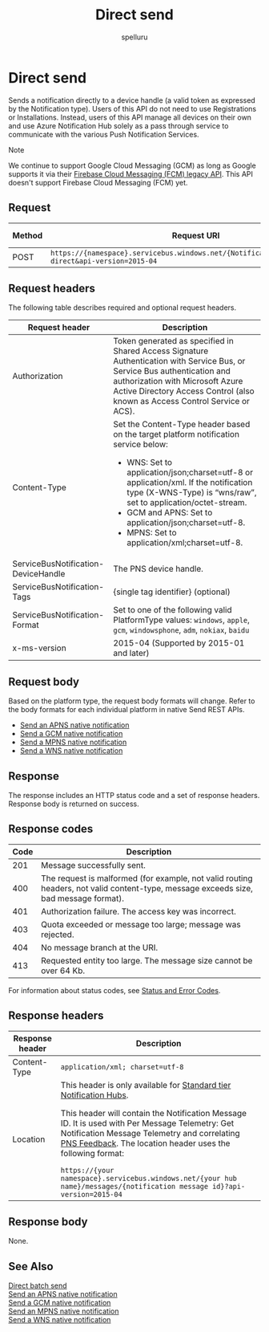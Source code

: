 ﻿---
title: "Direct send"
ms.custom: ""
ms.date: "2019-04-05"
ms.prod: "azure"
ms.reviewer: ""
ms.service: "notification-hubs"
ms.suite: ""
ms.tgt_pltfrm: ""
ms.topic: "reference"
author: "spelluru"
ms.author: "spelluru"
manager: "timlt"

---

# Direct send
Sends a notification directly to a device handle (a valid token as expressed by the Notification type). Users of this API do not need to use Registrations or Installations. Instead, users of this API manage all devices on their own and use Azure Notification Hub solely as a pass through service to communicate with the various Push Notification Services.

>[!NOTE]
> We continue to support Google Cloud Messaging (GCM) as long as Google supports it via their [Firebase Cloud Messaging (FCM) legacy API](https://firebase.google.com/docs/cloud-messaging/http-server-ref). This API doesn't support Firebase Cloud Messaging (FCM) yet. 


## Request

| Method | Request URI | HTTP Version |
| ------ | ----------- | ------------ |
|  POST | `https://{namespace}.servicebus.windows.net/{NotificationHub}/messages/?direct&api-version=2015-04` | HTTP/1.1 |

## Request headers

The following table describes required and optional request headers.

| Request header | Description |
| -------------- | ----------- | 
| Authorization | Token generated as specified in Shared Access Signature Authentication with Service Bus, or Service Bus authentication and authorization with Microsoft Azure Active Directory Access Control (also known as Access Control Service or ACS). |
| Content-Type | Set the Content-Type header based on the target platform notification service below:<ul><li>WNS: Set to application/json;charset=utf-8 or application/xml. If the notification type (X-WNS-Type) is “wns/raw”, set to application/octet-stream.</li><li>GCM and APNS: Set to application/json;charset=utf-8.</li><li>MPNS: Set to application/xml;charset=utf-8.</li></ul> |
| ServiceBusNotification-DeviceHandle | The PNS device handle. |
| ServiceBusNotification-Tags | {single tag identifier} (optional) |
| ServiceBusNotification-Format | Set to one of the following valid PlatformType values: `windows`, `apple`, `gcm`, `windowsphone`, `adm`, `nokiax`, `baidu`
| x-ms-version | 2015-04 (Supported by 2015-01 and later) |

## Request body

Based on the platform type, the request body formats will change. Refer to the body formats for each individual platform in native Send REST APIs.

  - [Send an APNS native notification](send-apns-native-notification.md)
  - [Send a GCM native notification](send-gcm-native-notification.md)
  - [Send a MPNS native notification](send-mpns-native-notification.md)
  - [Send a WNS native notification](send-wns-native-notification.md)

## Response

The response includes an HTTP status code and a set of response headers. Response body is returned on success.

## Response codes
| Code | Description |
| ---- | ----------- | 
| 201 | Message successfully sent. |
| 400 | The request is malformed (for example, not valid routing headers, not valid content-type, message exceeds size, bad message format). |
| 401 | Authorization failure. The access key was incorrect. |
| 403 | Quota exceeded or message too large; message was rejected. |
| 404 | No message branch at the URI. |
| 413 | Requested entity too large. The message size cannot be over 64 Kb. |

For information about status codes, see [Status and Error Codes](/rest/api/storageservices/Common-REST-API-Error-Codes).

## Response headers
| Response header | Description |
| --------------- | ----------- | 
| Content-Type | `application/xml; charset=utf-8` | 
| Location | This header is only available for [Standard tier Notification Hubs](https://azure.microsoft.com/pricing/details/notification-hubs/).<p>This header will contain the Notification Message ID. It is used with Per Message Telemetry: Get Notification Message Telemetry and correlating [PNS Feedback](get-pns-feedback.md). The location header uses the following format:</p>`https://{your namespace}.servicebus.windows.net/{your hub name}/messages/{notification message id}?api-version=2015-04`

## Response body

None.

## See Also
[Direct batch send](direct-batch-send.md)  
[Send an APNS native notification](send-apns-native-notification.md)  
[Send a GCM native notification](send-gcm-native-notification.md)  
[Send an MPNS native notification](send-mpns-native-notification.md)  
[Send a WNS native notification](send-wns-native-notification.md)



